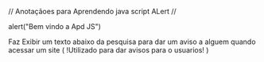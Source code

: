 //  Anotaçãoes para Aprendendo java script ALert //

 alert("Bem vindo a Apd JS") 
 
 Faz Exibir um texto abaixo da pesquisa para dar um aviso a alguem quando acessar um site ( !Utilizado para dar avisos para o usuarios! )










 

 
